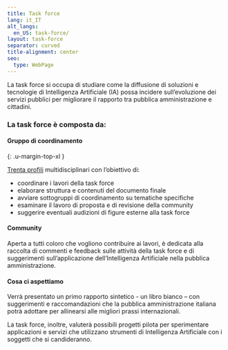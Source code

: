 ```yaml
---
title: Task force
lang: it_IT
alt_langs:
  en_US: task-force/
layout: task-force
separator: curved
title-alignment: center
seo:
  type: WebPage
---
```

La task force si occupa di studiare come la diffusione di soluzioni e tecnologie di Intelligenza Artificiale (IA) possa incidere sull’evoluzione dei servizi pubblici per migliorare il rapporto tra pubblica amministrazione e cittadini.

### La task force è composta da:

#### Gruppo di coordinamento
{: .u-margin-top-xl }

[Trenta profili](#coordinamento) multidisciplinari con l’obiettivo di:

- coordinare i lavori della task force
- elaborare struttura e contenuti del documento finale
- avviare sottogruppi di coordinamento su tematiche specifiche
- esaminare il lavoro di proposta e di revisione della community
- suggerire eventuali audizioni di figure esterne alla task force

#### Community

Aperta a tutti coloro che vogliono contribuire ai lavori, è dedicata alla raccolta di commenti e feedback sulle attività della task force e di suggerimenti sull’applicazione dell’Intelligenza Artificiale nella pubblica amministrazione.

#### Cosa ci aspettiamo

Verrà presentato un primo rapporto sintetico - un libro bianco – con suggerimenti e raccomandazioni che la pubblica amministrazione italiana potrà adottare per allinearsi alle migliori prassi internazionali.

La task force, inoltre, valuterà possibili progetti pilota per sperimentare applicazioni e servizi che utilizzano strumenti di Intelligenza Artificiale con i soggetti che si candideranno.
